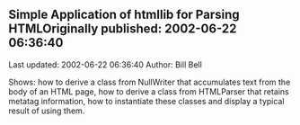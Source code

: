 ## Simple Application of htmllib for Parsing HTMLOriginally published: 2002-06-22 06:36:40 
Last updated: 2002-06-22 06:36:40 
Author: Bill Bell 
 
Shows: how to derive a class from NullWriter that accumulates text from the body of an HTML page, how to derive a class from HTMLParser that retains metatag information, how to instantiate these classes and display a typical result of using them.